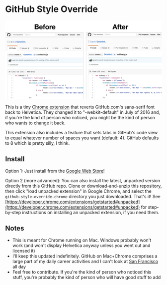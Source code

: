 # GitHub Style Override

![screenshot](docs/screenshot.png)

This is a tiny [Chrome extension](https://chrome.google.com/webstore/detail/fokbkibnoehgchghhgfhpglkfppffmmp/) that reverts GitHub.com's sans-serif font back to Helvetica. They changed it to "-webkit-default" in July of 2016 and, if you're the kind of person who noticed, you might be the kind of person who wants to change it back.

This extension also includes a feature that sets tabs in GitHub's code view to equal whatever number of spaces you want (default: 4). GitHub defaults to 8 which is pretty silly, I think.

## Install

Option 1: Just install from the [Google Web Store](https://chrome.google.com/webstore/detail/fokbkibnoehgchghhgfhpglkfppffmmp/)!

Option 2 (more advanced): You can also install the latest, unpacked version directly from this GitHub repo. Clone or download-and-unzip this repository, then click "load unpacked extension" in Google Chrome, and select the `github-style-override-chrome` directory you just downloaded. That's it! See [https://developer.chrome.com/extensions/getstarted#unpacked](https://developer.chrome.com/extensions/getstarted#unpacked) for step-by-step instructions on installing an unpacked extension, if you need them.

## Notes

- This is meant for Chrome running on Mac. Windows probably won't work (and won't display Helvetica anyway unless you went out and licensed it)
- I'll keep this updated indefinitely. GitHub on Mac+Chrome comprises a large part of my daily career activities and I can't look at [San Francisco](https://developer.apple.com/fonts/) all day
- Feel free to contribute. If you're the kind of person who noticed this stuff, you're probably the kind of person who will have good stuff to add
